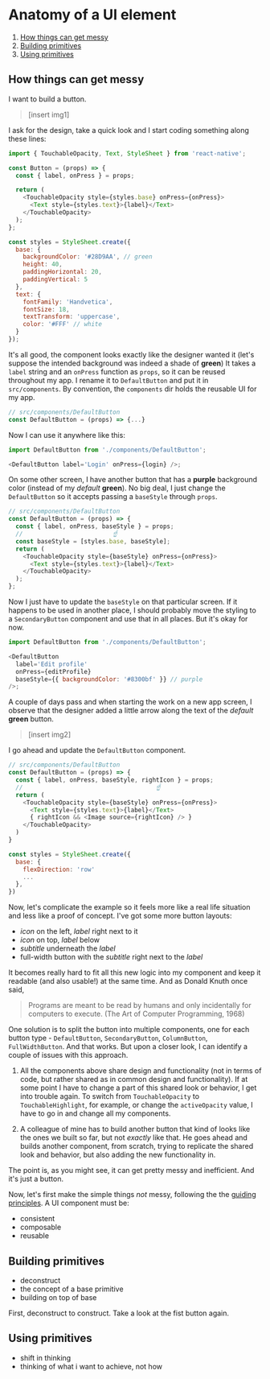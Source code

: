 # Anatomy of a UI element

1. [How things can get messy](#how-things-can-get-messy)
2. [Building primitives](#building-primitives)
3. [Using primitives](#using-primitives)

## How things can get messy

I want to build a button.

> [insert img1]

I ask for the design, take a quick look and I start coding something along these lines:

```js
import { TouchableOpacity, Text, StyleSheet } from 'react-native';

const Button = (props) => {
  const { label, onPress } = props;

  return (
    <TouchableOpacity style={styles.base} onPress={onPress}>
      <Text style={styles.text}>{label}</Text>
    </TouchableOpacity>
  );
};

const styles = StyleSheet.create({
  base: {
    backgroundColor: '#28D9AA', // green
    height: 40,
    paddingHorizontal: 20,
    paddingVertical: 5
  },
  text: {
    fontFamily: 'Handvetica',
    fontSize: 18,
    textTransform: 'uppercase',
    color: '#FFF' // white
  }
});
```

It's all good, the component looks exactly like the designer wanted it (let's suppose the intended background was indeed a shade of **green**) It takes a `label` string and an `onPress` function as `props`, so it can be reused throughout my app. I rename it to `DefaultButton` and put it in `src/components`. By convention, the `components` dir holds the reusable UI for my app.

```js
// src/components/DefaultButton
const DefaultButton = (props) => {...}
```

Now I can use it anywhere like this:

```js
import DefaultButton from './components/DefaultButton';

<DefaultButton label='Login' onPress={login} />;
```

On some other screen, I have another button that has a **purple** background color (instead of my _default_ **green**). No big deal, I just change the `DefaultButton` so it accepts passing a `baseStyle` through `props`.

```js
// src/components/DefaultButton
const DefaultButton = (props) => {
  const { label, onPress, baseStyle } = props;
  //                         ☝️
  const baseStyle = [styles.base, baseStyle];
  return (
    <TouchableOpacity style={baseStyle} onPress={onPress}>
      <Text style={styles.text}>{label}</Text>
    </TouchableOpacity>
  );
};
```

Now I just have to update the `baseStyle` on that particular screen. If it happens to be used in another place, I should probably move the styling to a `SecondaryButton` component and use that in all places. But it's okay for now.

```js
import DefaultButton from './components/DefaultButton';

<DefaultButton
  label='Edit profile'
  onPress={editProfile}
  baseStyle={{ backgroundColor: '#8300bf' }} // purple
/>;
```

A couple of days pass and when starting the work on a new app screen, I observe that the designer added a little arrow along the text of the _default_ **green** button.

> [insert img2]

I go ahead and update the `DefaultButton` component.

```js
// src/components/DefaultButton
const DefaultButton = (props) => {
  const { label, onPress, baseStyle, rightIcon } = props;
  //                                     ☝️
  return (
    <TouchableOpacity style={baseStyle} onPress={onPress}>
      <Text style={styles.text}>{label}</Text>
      { rightIcon && <Image source={rightIcon} /> }
    </TouchableOpacity>
  )
}

const styles = StyleSheet.create({
  base: {
    flexDirection: 'row'
    ...
  },
})
```

Now, let's complicate the example so it feels more like a real life situation and less like a proof of concept. I've got some more button layouts:

- _icon_ on the left, _label_ right next to it
- _icon_ on top, _label_ below
- _subtitle_ underneath the _label_
- full-width button with the _subtitle_ right next to the _label_

It becomes really hard to fit all this new logic into my component and keep it readable (and also usable!) at the same time. And as Donald Knuth once said,

> Programs are meant to be read by humans and only incidentally for computers to execute. (The Art of Computer Programming, 1968)

One solution is to split the button into multiple components, one for each button type - `DefaultButton`, `SecondaryButton`, `ColumnButton`, `FullWidthButton`. And that works. But upon a closer look, I can identify a couple of issues with this approach.

1. All the components above share design and functionality (not in terms of code, but rather shared as in common design and functionality). If at some point I have to change a part of this shared look or behavior, I get into trouble again. To switch from `TouchableOpacity` to `TouchableHighlight`, for example, or change the `activeOpacity` value, I have to go in and change all my components.

2. A colleague of mine has to build another button that kind of looks like the ones we built so far, but not _exactly_ like that. He goes ahead and builds another component, from scratch, trying to replicate the shared look and behavior, but also adding the new functionality in.

The point is, as you might see, it can get pretty messy and inefficient. And it's just a button.

Now, let's first make the simple things _not_ messy, following the the [guiding principles](https://github.com/backpackerds/readme#guiding-principles). A UI component must be:

- consistent
- composable
- reusable

## Building primitives

- deconstruct
- the concept of a base primitive
- building on top of base

First, deconstruct to construct. Take a look at the fist button again.

## Using primitives

- shift in thinking
- thinking of what i want to achieve, not how
